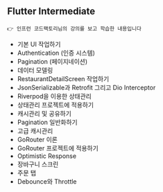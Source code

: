 ## Flutter Intermediate

```
👉 인프런 코드팩토리님의 강의를 보고 학습한 내용입니다 
```
  * 기본 UI 작업하기
  * Authentication (인증 시스템)
  * Pagination (페이지네이션)
  * 데이터 모델링
  * RestaurantDetailScreen 작업하기
  * JsonSerializable과 Retrofit 그리고 Dio Interceptor
  * Riverpod을 이용한 상태관리
  * 상태관리 프로젝트에 적용하기
  * 캐시관리 및 공유하기
  * Pagination 일반화하기
  * 고급 캐시관리
  * GoRouter 이론
  * GoRouter 프로젝트에 적용하기
  * Optimistic Response
  * 장바구니 스크린
  * 주문 탭
  * Debounce와 Throttle

